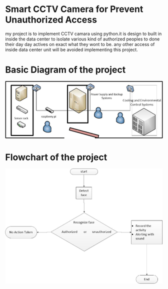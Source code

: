 # Smart CCTV Camera for Prevent Unauthorized Access

my project is to implement CCTV camara using python.it is design to built in inside the data center to isolate various kind of authorized peoples to done their day day actives on exact what they wont to be. any other access of inside data center unit  will be avoided implementing this project.
# Basic Diagram of the project
![digram](https://github.com/Niroshakck4/Smart-CCTV-Camera-for-Privent-Unotherized-Access/blob/main/Drawing1.jpg)
# Flowchart of the project
![flowchart](https://github.com/Niroshakck4/Smart-CCTV-Camera-for-Privent-Unotherized-Access/blob/main/flow%20chart.jpg)
